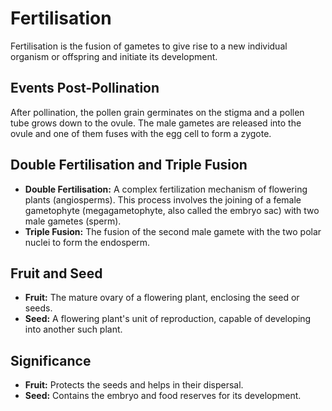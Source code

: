 
# Fertilisation

Fertilisation is the fusion of gametes to give rise to a new individual organism or offspring and initiate its development.

## Events Post-Pollination

After pollination, the pollen grain germinates on the stigma and a pollen tube grows down to the ovule. The male gametes are released into the ovule and one of them fuses with the egg cell to form a zygote.

## Double Fertilisation and Triple Fusion

*   **Double Fertilisation:** A complex fertilization mechanism of flowering plants (angiosperms). This process involves the joining of a female gametophyte (megagametophyte, also called the embryo sac) with two male gametes (sperm).
*   **Triple Fusion:** The fusion of the second male gamete with the two polar nuclei to form the endosperm.

## Fruit and Seed

*   **Fruit:** The mature ovary of a flowering plant, enclosing the seed or seeds.
*   **Seed:** A flowering plant's unit of reproduction, capable of developing into another such plant.

## Significance

*   **Fruit:** Protects the seeds and helps in their dispersal.
*   **Seed:** Contains the embryo and food reserves for its development.

